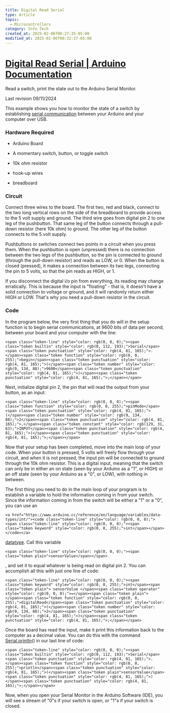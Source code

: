 ```yaml
---
title: Digital Read Serial
type: Article
topic:
  - Microcontrollers
category: Info Tech
created_at: 2025-02-06T00:27:35-05:00
modified_at: 2025-02-06T00:32:37-05:00
---
```


# [Digital Read Serial | Arduino Documentation](https://docs.arduino.cc/built-in-examples/basics/DigitalReadSerial/)

Read a switch, print the state out to the Arduino Serial Monitor.

Last revision 09/11/2024

This example shows you how to monitor the state of a switch by establishing [serial communication](https://www.arduino.cc/en/Reference/Serial) between your Arduino and your computer over USB.

### Hardware Required

-   Arduino Board
    
-   A momentary switch, button, or toggle switch
    
-   10k ohm resistor
    
-   hook-up wires
    
-   breadboard
    

### Circuit

Connect three wires to the board. The first two, red and black, connect to the two long vertical rows on the side of the breadboard to provide access to the 5 volt supply and ground. The third wire goes from digital pin 2 to one leg of the pushbutton. That same leg of the button connects through a pull-down resistor (here 10k ohm) to ground. The other leg of the button connects to the 5 volt supply.

Pushbuttons or switches connect two points in a circuit when you press them. When the pushbutton is open (unpressed) there is no connection between the two legs of the pushbutton, so the pin is connected to ground (through the pull-down resistor) and reads as LOW, or 0. When the button is closed (pressed), it makes a connection between its two legs, connecting the pin to 5 volts, so that the pin reads as HIGH, or 1.

If you disconnect the digital i/o pin from everything, its reading may change erratically. This is because the input is "floating" - that is, it doesn't have a solid connection to voltage or ground, and it will randomly return either HIGH or LOW. That's why you need a pull-down resistor in the circuit.



### Code

In the program below, the very first thing that you do will in the setup function is to begin serial communications, at 9600 bits of data per second, between your board and your computer with the line:

```
<span class="token-line" style="color: rgb(0, 0, 0);"><span class="token builtin" style="color: rgb(0, 112, 193);">Serial</span><span class="token punctuation" style="color: rgb(4, 81, 165);">.</span><span class="token function" style="color: rgb(0, 0, 255);">begin</span><span class="token punctuation" style="color: rgb(4, 81, 165);">(</span><span class="token number" style="color: rgb(9, 134, 88);">9600</span><span class="token punctuation" style="color: rgb(4, 81, 165);">)</span><span class="token punctuation" style="color: rgb(4, 81, 165);">;</span></span>
```

Next, initialize digital pin 2, the pin that will read the output from your button, as an input:

```
<span class="token-line" style="color: rgb(0, 0, 0);"><span class="token function" style="color: rgb(0, 0, 255);">pinMode</span><span class="token punctuation" style="color: rgb(4, 81, 165);">(</span><span class="token number" style="color: rgb(9, 134, 88);">2</span><span class="token punctuation" style="color: rgb(4, 81, 165);">,</span><span class="token constant" style="color: rgb(129, 31, 63);">INPUT</span><span class="token punctuation" style="color: rgb(4, 81, 165);">)</span><span class="token punctuation" style="color: rgb(4, 81, 165);">;</span></span>
```

Now that your setup has been completed, move into the main loop of your code. When your button is pressed, 5 volts will freely flow through your circuit, and when it is not pressed, the input pin will be connected to ground through the 10k ohm resistor. This is a digital input, meaning that the switch can only be in either an on state (seen by your Arduino as a "1", or HIGH) or an off state (seen by your Arduino as a "0", or LOW), with nothing in between.

The first thing you need to do in the main loop of your program is to establish a variable to hold the information coming in from your switch. Since the information coming in from the switch will be either a "1" or a "0", you can use an[](https://www.arduino.cc/reference/en/language/variables/data-types/int/)

```
<a href="https://www.arduino.cc/reference/en/language/variables/data-types/int/"><code class="token-line" style="color: rgb(0, 0, 0);"><span class="token-line" style="color: rgb(0, 0, 0);"><span class="token keyword" style="color: rgb(0, 0, 255);">int</span></span></code></a>
```

[datatype](https://www.arduino.cc/reference/en/language/variables/data-types/int/). Call this variable

```
<span class="token-line" style="color: rgb(0, 0, 0);"><span class="token plain">sensorValue</span></span>
```

, and set it to equal whatever is being read on digital pin 2. You can accomplish all this with just one line of code:

```
<span class="token-line" style="color: rgb(0, 0, 0);"><span class="token keyword" style="color: rgb(0, 0, 255);">int</span><span class="token plain"> sensorValue </span><span class="token operator" style="color: rgb(0, 0, 0);">=</span><span class="token plain"> </span><span class="token function" style="color: rgb(0, 0, 255);">digitalRead</span><span class="token punctuation" style="color: rgb(4, 81, 165);">(</span><span class="token number" style="color: rgb(9, 134, 88);">2</span><span class="token punctuation" style="color: rgb(4, 81, 165);">)</span><span class="token punctuation" style="color: rgb(4, 81, 165);">;</span></span>
```

Once the board has read the input, make it print this information back to the computer as a decimal value. You can do this with the command [Serial.println](https://www.arduino.cc/en/Serial/Println)() in our last line of code:

```
<span class="token-line" style="color: rgb(0, 0, 0);"><span class="token builtin" style="color: rgb(0, 112, 193);">Serial</span><span class="token punctuation" style="color: rgb(4, 81, 165);">.</span><span class="token function" style="color: rgb(0, 0, 255);">println</span><span class="token punctuation" style="color: rgb(4, 81, 165);">(</span><span class="token plain">sensorValue</span><span class="token punctuation" style="color: rgb(4, 81, 165);">)</span><span class="token punctuation" style="color: rgb(4, 81, 165);">;</span></span>
```

Now, when you open your Serial Monitor in the Arduino Software (IDE), you will see a stream of "0"s if your switch is open, or "1"s if your switch is closed.